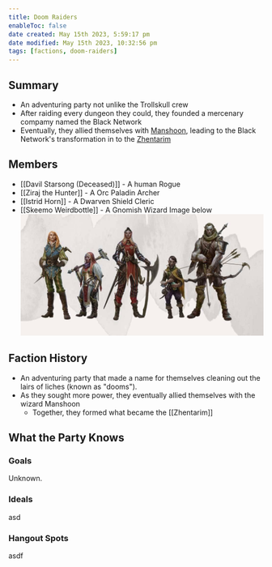 ```yaml
---
title: Doom Raiders
enableToc: false
date created: May 15th 2023, 5:59:17 pm
date modified: May 15th 2023, 10:32:56 pm
tags: [factions, doom-raiders]
---
```

## Summary
- An adventuring party not unlike the Trollskull crew
- After raiding every dungeon they could, they founded a mercenary compamy named the Black Network
- Eventually, they allied themselves with [Manshoon](Manshoon.md), leading to the Black Network's transformation in to the [Zhentarim](Zhentarim.md)

## Members
- [[Davil Starsong (Deceased)]] - A human Rogue
- [[Ziraj the Hunter]] - A Orc Paladin Archer
- [[Istrid Horn]] - A Dwarven Shield Cleric
- [[Skeemo Weirdbottle]] - A Gnomish Wizard
  Image below
![](attachments/Pasted%20image%2020230515222747.png)
## Faction History
- An adventuring party that made a name for themselves cleaning out the lairs of liches (known as "dooms").
- As they sought more power, they eventually allied themselves with the wizard Manshoon
	- Together, they formed what became the [[Zhentarim]]

## What the Party Knows
### Goals
Unknown.
### Ideals
asd
### Hangout Spots
asdf
